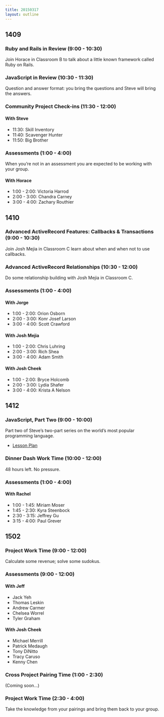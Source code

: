 ```yaml
---
title: 20150317
layout: outline
---
```


## 1409

### Ruby and Rails in Review (9:00 - 10:30)

Join Horace in Classroom B to talk about a little known framework called Ruby on Rails.

### JavaScript in Review (10:30 - 11:30)

Question and answer format: you bring the questions and Steve will bring the answers.

### Community Project Check-ins (11:30 - 12:00)

#### With Steve

* 11:30: Skill Inventory
* 11:40: Scavenger Hunter
* 11:50: Big Brother

### Assessments (1:00 - 4:00)

When you’re not in an assessment you are expected to be working with your group.

#### With Horace

* 1:00 - 2:00: Victoria Harrod
* 2:00 - 3:00: Chandra Carney
* 3:00 - 4:00: Zachary Routhier

## 1410

### Advanced ActiveRecord Features: Callbacks & Transactions (9:00 - 10:30)

Join Josh Mejia in Classroom C learn about when and when not to use callbacks.

### Advanced ActiveRecord Relationships (10:30 - 12:00)

Do some relationship building with Josh Mejia in Classroom C.

### Assessments (1:00 - 4:00)

#### With Jorge

* 1:00 - 2:00: Orion Osborn
* 2:00 - 3:00: Konr Josef Larson
* 3:00 - 4:00: Scott Crawford

#### With Josh Mejia

* 1:00 - 2:00: Chris Luhring
* 2:00 - 3:00: Rich Shea
* 3:00 - 4:00: Adam Smith

#### With Josh Cheek

* 1:00 - 2:00: Bryce Holcomb
* 2:00 - 3:00: Lydia Shafer
* 3:00 - 4:00: Krista A Nelson

## 1412

### JavaScript, Part Two (9:00 - 10:00)

Part two of Steve’s two-part series on the world’s most popular programming language.

* [Lesson Plan](https://github.com/turingschool/lesson_plans/blob/master/ruby_02-web_applications_with_ruby/introduction_to_javascript.markdown)

### Dinner Dash Work Time (10:00 - 12:00)

48 hours left. No pressure.

### Assessments (1:00 - 4:00)

#### With Rachel

* 1:00 - 1:45: Miriam Moser
* 1:45 - 2:30: Kyra Steenbock
* 2:30 - 3:15: Jeffrey Gu
* 3:15 - 4:00: Paul Grever

## 1502

### Project Work Time (9:00 - 12:00)

Calculate some revenue; solve some sudokus.

### Assessments (9:00 - 12:00)

#### With Jeff

* Jack Yeh
* Thomas Leskin
* Andrew Carmer
* Chelsea Worrel
* Tyler Graham

#### With Josh Cheek

* Michael Merrill
* Patrick Medaugh
* Tony DiNitto
* Tracy Caruso
* Kenny Chen

### Cross Project Pairing Time (1:00 - 2:30)

(Coming soon...)

### Project Work Time (2:30 - 4:00)

Take the knowledge from your pairings and bring them back to your group.
